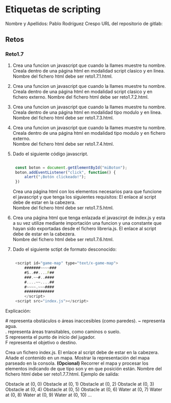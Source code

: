 # Etiquetas de scripting

Nombre y Apellidos: Pablo Rodríguez Crespo
URL del repositorio de gitlab:

## Retos

### Reto1.7

1. Crea una funcion un javascript que cuando la llames muestre tu nombre.  
   Creala dentro de una página html en modalidad script clasico y en linea.  
   Nombre del fichero html debe ser reto1.7.1.html.  

2. Crea una funcion un javascript que cuando la llames muestre tu nombre.
   Creala dentro de una página html en modalidad script clasico y en fichero externo.
   Nombre del fichero html debe ser reto1.7.2.html.

3. Crea una funcion un javascript que cuando la llames muestre tu nombre.  
   Creala dentro de una página html en modalidad tipo modulo y en linea.  
   Nombre del fichero html debe ser reto1.7.3.html.  

4. Crea una funcion un javascript que cuando la llames muestre tu nombre.  
   Creala dentro de una página html en modalidad tipo modulo y en fichero externo.  
   Nombre del fichero html debe ser reto1.7.4.html.

5. Dado el siguiente código javascript.

   ```js

    const boton = document.getElementById("miBoton");
    boton.addEventListener("click", function() {
        alert("¡Botón clickeado!");
    })

   ```

   Crea una página html con los elementos necesarios para que funcione el javascript y que tenga los siguientes requisitos:
   El enlace al script debe de estar en la cabezera.  
   Nombre del fichero html debe ser reto1.7.5.html.

6. Crea una página html que tenga enlazada el javascirpt de index.js y esta a su vez utilize mediante importación una funcion y una constante que hayan sido exportadas desde el fichero libreria.js.
   El enlace al script debe de estar en la cabezera.  
   Nombre del fichero html debe ser reto1.7.6.html.

7. Dado el siguiente sctipt de formato desconocido:

   ```js

    <script id="game-map" type="text/x-game-map">
        #######~~~~###
        #S..##....F##
        ###.~~#..####
        #....~~....##
        #~~~~.~~~####
        #############
        </script>
    <script src="index.js"></script> 

   ```

Explicación:

\# representa obstáculos o áreas inaccesibles (como paredes).
\~ representa agua.  
. representa áreas transitables, como caminos o suelo.  
S representa el punto de inicio del jugador.  
F representa el objetivo o destino.  

   Crea un fichero index.js.
   El enlace al script debe de estar en la cabezera.  
   Añade el contenido en un mapa.
   Mostrar la representación del mapa parseado en la consola.
   **(Opcional)** Recorrer el mapa y procesar los elementos indicando de que tipo son y en que posición están.
   Nombre del fichero html debe ser reto1.7.7.html.
   Ejemplo de salida:

   
Obstacle at (0, 0)
Obstacle at (0, 1)
Obstacle at (0, 2)
Obstacle at (0, 3)
Obstacle at (0, 4)
Obstacle at (0, 5)
Obstacle at (0, 6)
Water at (0, 7)
Water at (0, 8)
Water at (0, 9)
Water at (0, 10) ...
